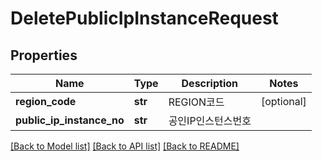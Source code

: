 # DeletePublicIpInstanceRequest

## Properties
Name | Type | Description | Notes
------------ | ------------- | ------------- | -------------
**region_code** | **str** | REGION코드 | [optional] 
**public_ip_instance_no** | **str** | 공인IP인스턴스번호 | 

[[Back to Model list]](../README.md#documentation-for-models) [[Back to API list]](../README.md#documentation-for-api-endpoints) [[Back to README]](../README.md)


